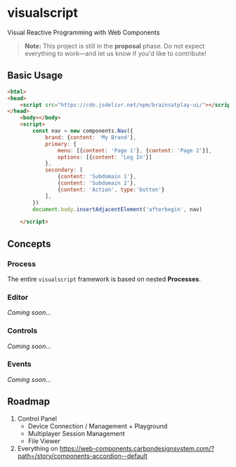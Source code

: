 # visualscript
Visual Reactive Programming with Web Components

> **Note:** This project is still in the **proposal** phase. Do not expect everything to work—and let us know if you'd like to contribute!

## Basic Usage
```html
<html>
<head>
    <script src="https://cdn.jsdelivr.net/npm/brainsatplay-ui/"></script>
</head>
    <body></body>
    <script>
        const nav = new components.Nav({
            brand: {content: 'My Brand'},
            primary: {
                menu: [{content: 'Page 1'}, {content: 'Page 2'}],
                options: [{content: 'Log In'}]
            },
            secondary: [
                {content: 'Subdomain 1'},
                {content: 'Subdomain 2'},
                {content: 'Action', type:'button'}
            ],
        })
        document.body.insertAdjacentElement('afterbegin', nav)

    </script>
```

## Concepts
### Process
The entire `visualscript` framework is based on nested **Processes**.

### Editor
*Coming soon...*

### Controls
*Coming soon...*

### Events
*Coming soon...*


## Roadmap
1. Control Panel
    - Device Connection / Management + Playground
    - Multiplayer Session Management
    - File Viewer
2. Everything on https://web-components.carbondesignsystem.com/?path=/story/components-accordion--default


